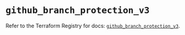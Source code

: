 # `github_branch_protection_v3`

Refer to the Terraform Registry for docs: [`github_branch_protection_v3`](https://registry.terraform.io/providers/integrations/github/5.44.0/docs/resources/branch_protection_v3).

